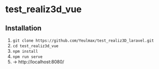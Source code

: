 # test_realiz3d_vue


## Installation
1. `git clone https://github.com/Yeulmax/test_realiz3D_laravel.git`
2. `cd test_realiz3d_vue`
3. `npm install`
4. `npm run serve`
5. -> http://localhost:8080/
